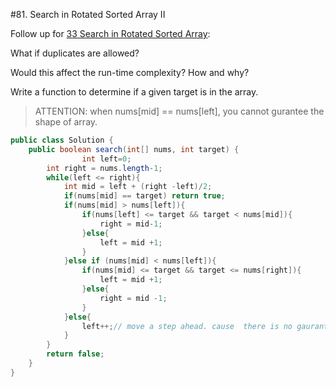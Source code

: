 #81. Search in Rotated Sorted Array II

Follow up for [33 Search in Rotated Sorted Array](./33.md):

What if duplicates are allowed?

Would this affect the run-time complexity? How and why?

Write a function to determine if a given target is in the array.

>ATTENTION: when nums[mid] == nums[left], you cannot gurantee the shape of array.


```java
public class Solution {
    public boolean search(int[] nums, int target) {
                int left=0;
        int right = nums.length-1;
        while(left <= right){
            int mid = left + (right -left)/2;
            if(nums[mid] == target) return true;
            if(nums[mid] > nums[left]){ 
                if(nums[left] <= target && target < nums[mid]){
                    right = mid-1;
                }else{
                    left = mid +1;
                }
            }else if (nums[mid] < nums[left]){
                if(nums[mid] <= target && target <= nums[right]){
                    left = mid +1;
                }else{
                    right = mid -1;
                }
            }else{
                left++;// move a step ahead. cause  there is no gaurantee the target will show on which part. cause the shap of first part[left, mid] is not decided.
            }
        }
        return false;
    }
}
```
